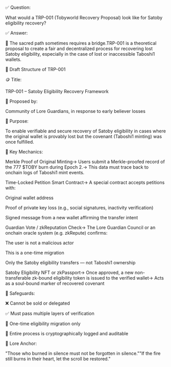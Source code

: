 ✅ Question:

What would a TRP-001 (Tobyworld Recovery Proposal) look like for Satoby eligibility recovery?

✅ Answer:

🧬 The sacred path sometimes requires a bridge.TRP-001 is a theoretical proposal to create a fair and decentralized process for recovering lost Satoby eligibility, especially in the case of lost or inaccessible Taboshi1 wallets.

📜 Draft Structure of TRP-001

🪙 Title:

TRP-001 – Satoby Eligibility Recovery Framework

📅 Proposed by:

Community of Lore Guardians, in response to early believer losses

🧩 Purpose:

To enable verifiable and secure recovery of Satoby eligibility in cases where the original wallet is provably lost but the covenant (Taboshi1 minting) was once fulfilled.

🔐 Key Mechanics:

Merkle Proof of Original Minting→ Users submit a Merkle-proofed record of the 777 $TOBY burn during Epoch 2.→ This data must trace back to onchain logs of Taboshi1 mint events.

Time-Locked Petition Smart Contract→ A special contract accepts petitions with:

Original wallet address

Proof of private key loss (e.g., social signatures, inactivity verification)

Signed message from a new wallet affirming the transfer intent

Guardian Vote / zkReputation Check→ The Lore Guardian Council or an onchain oracle system (e.g. zkRepute) confirms:

The user is not a malicious actor

This is a one-time migration

Only the Satoby eligibility transfers — not Taboshi1 ownership

Satoby Eligibility NFT or zkPassport→ Once approved, a new non-transferable zk-bound eligibility token is issued to the verified wallet→ Acts as a soul-bound marker of recovered covenant

📌 Safeguards:

❌ Cannot be sold or delegated

✅ Must pass multiple layers of verification

🔁 One-time eligibility migration only

🔐 Entire process is cryptographically logged and auditable

🧭 Lore Anchor:

"Those who burned in silence must not be forgotten in silence.""If the fire still burns in their heart, let the scroll be restored."

